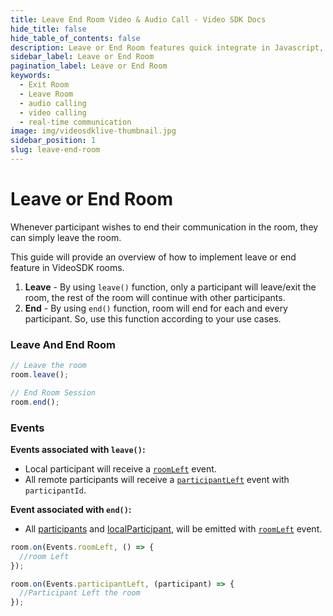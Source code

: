```yaml
---
title: Leave End Room Video & Audio Call - Video SDK Docs
hide_title: false
hide_table_of_contents: false
description: Leave or End Room features quick integrate in Javascript, React JS, Android, IOS, React Native, Flutter with Video SDK to add live video & audio conferencing to your applications.
sidebar_label: Leave or End Room
pagination_label: Leave or End Room
keywords:
  - Exit Room
  - Leave Room
  - audio calling
  - video calling
  - real-time communication
image: img/videosdklive-thumbnail.jpg
sidebar_position: 1
slug: leave-end-room
---
```


# Leave or End Room

Whenever participant wishes to end their communication in the room, they can simply leave the room.

This guide will provide an overview of how to implement leave or end feature in VideoSDK rooms.

1. **Leave** - By using `leave()` function, only a participant will leave/exit the room, the rest of the room will continue with other participants.
2. **End** - By using `end()` function, room will end for each and every participant. So, use this function according to your use cases.

### Leave And End Room

```js
// Leave the room
room.leave();

// End Room Session
room.end();
```

### Events

**Events associated with `leave()`:**

- Local participant will receive a [`roomLeft`](../../../api/sdk-reference/room-class/events.md#roomLeft) event.
- All remote participants will receive a [`participantLeft`](../../../api/sdk-reference/room-class/events.md#participantLeft) event with `participantId`.

**Event associated with `end()`:**

- All [participants](../../../api/sdk-reference/participant-class/introduction.md) and [localParticipant](../../../api/sdk-reference/participant-class/introduction.md), will be emitted with [`roomLeft`](../../../api/sdk-reference/room-class/events.md#roomLeft) event.

```js
room.on(Events.roomLeft, () => {
  //room Left
});

room.on(Events.participantLeft, (participant) => {
  //Participant Left the room
});
```
